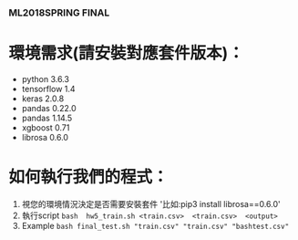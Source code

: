 ### ML2018SPRING FINAL
# 環境需求(請安裝對應套件版本)：
- python 3.6.3
- tensorflow 1.4
- keras 2.0.8
- pandas 0.22.0
- pandas 1.14.5
- xgboost 0.71
- librosa 0.6.0

# 如何執行我們的程式：
1. 視您的環境情況決定是否需要安裝套件
'比如:pip3 install librosa==0.6.0'
2. 執行script
`bash  hw5_train.sh <train.csv>  <train.csv>  <output>`
3. Example
`bash final_test.sh "train.csv" "train.csv" "bashtest.csv"`

